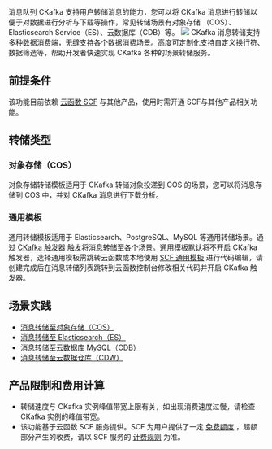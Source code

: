 消息队列 CKafka 支持用户转储消息的能力，您可以将 CKafka 消息进行转储以便于对数据进行分析与下载等操作，常见转储场景有对象存储 （COS）、Elasticsearch Service（ES）、云数据库（CDB）等。
![](https://qcloudimg.tencent-cloud.cn/raw/b65a99dadccaa77695a3b926f370872f.jpg)
CKafka 消息转储支持多种数据消费端，无缝支持各个数据消费场景。高度可定制化支持自定义换行符、数据筛选等，帮助开发者快速实现 CKafka 各种的场景转储服务。

## 前提条件

该功能目前依赖 [云函数 SCF](https://console.cloud.tencent.com/scf) 与其他产品，使用时需开通 SCF与其他产品相关功能。

## 转储类型

### 对象存储（COS）

对象存储转储模板适用于 CKafka 转储对象投递到 COS 的场景，您可以将消息存储到 COS 中，并对 CKafka 消息进行下载分析。

### 通用模板

通用转储模板适用于 Elasticsearch、PostgreSQL、MySQL 等通用转储场景。通过 [CKafka 触发器](https://cloud.tencent.com/document/product/583/17530) 触发将消息转储至各个场景。通用模板默认将不开启 CKafka 触发器，选择通用模板需跳转云函数或本地使用 [SCF 通用模板](https://github.com/tencentyun/scf-demo-repo/tree/master/Python2.7-CkafkaTriggerTemplate) 进行代码编辑，请创建完成后在消息转储列表跳转到云函数控制台修改相关代码并开启 CKafka 触发器。


 ## 场景实践

- [消息转储至对象存储（COS）](https://cloud.tencent.com/document/product/597/43448)
- [消息转储至 Elasticsearch（ES）](https://cloud.tencent.com/document/product/597/44636)
- [消息转储至云数据库 MySQL（CDB）](https://cloud.tencent.com/document/product/597/44841)
- [消息转储至云数据仓库（CDW）](https://cloud.tencent.com/document/product/878/44541)


## 产品限制和费用计算

- 转储速度与 CKafka 实例峰值带宽上限有关，如出现消费速度过慢，请检查 CKafka 实例的峰值带宽。
- 该功能基于云函数 SCF 服务提供。SCF 为用户提供了一定 [免费额度](https://cloud.tencent.com/document/product/583/12282) ，超额部分产生的收费，请以 SCF 服务的 [计费规则](https://cloud.tencent.com/document/product/583/17299) 为准。
